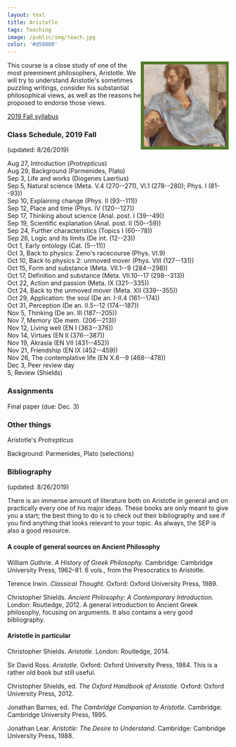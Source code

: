 ```yaml
---
layout: text
title: Aristotle
tags: Teaching
image: /public/img/teach.jpg
color: '#d58000'
---
```


<img class="img-single" align="right" src="/public/img/arist.jpg" width="200">

This course is a close study of one of the most preeminent philosophers, Aristotle. We will try to understand Aristotle's sometimes puzzling writings, consider his substantial philosophical views, as well as the reasons he proposed to endorse those views.


<a href="http://zitavtoth.com/2_teaching/Arist/Arist2019F.pdf">2019 Fall syllabus</a>


### Class Schedule, 2019 Fall

(updated: 8/26/2019)

Aug 27, Introduction (*Protrepticus*)
<br> Aug 29, Background (Parmenides, Plato)
<br> Sep 3, Life and works (Diogenes Laertius)
<br> Sep 5, Natural science (Meta. V.4 (270--271), VI.1 (278--280); Phys. I (81--93))
<br> Sep 10, Explaining change (Phys. II (93--111))
<br> Sep 12, Place and time (Phys. IV (120--127))
<br> Sep 17, Thinking about science (Anal. post. I (39--49))
<br> Sep 19, Scientific explanation (Anal. post. II (50--59))
<br> Sep 24, Further characteristics  (Topics I (60--78))
<br> Sep 26, Logic and its limits (De int. (12--23))
<br> Oct 1, Early ontology (Cat. (5--11))
<br> Oct 3, Back to physics: Zeno's racecourse (Phys. VI.9)
<br> Oct 10, Back to physics 2: unmoved mover (Phys. VIII (127--131))
<br> Oct 15, Form and substance (Meta. VII.1--9 (284--298))
<br> Oct 17, Definition and substance (Meta. VII.10--17 (298--313))
<br> Oct 22, Action and passion (Meta. IX (321--335))
<br> Oct 24, Back to the unmoved mover (Meta. XII (339--355))
<br> Oct 29, Application: the soul (De an. I-II.4 (161--174))
<br> Oct 31, Perception (De an. II.5--12 (174--187))
<br> Nov 5, Thinking (De an. III (187--205))
<br> Nov 7, Memory (De mem. (206--213))
<br> Nov 12, Living well (EN I (363--376))
<br> Nov 14, Virtues (EN II (376--387))
<br> Nov 19, Akrasia (EN VII (431--452))
<br> Nov 21, Friendship (EN IX (452--459))
<br> Nov 26, The contemplative life (EN X.6--9 (468--478))
<br> Dec 3, Peer review day
<br> 5, Review (Shields)


### Assignments

Final paper (due: Dec. 3)


### Other things

Aristotle's *Protrepticus*

Background: Parmenides, Plato (selections)




### Bibliography

(updated: 8/26/2019)

There is an immense amount of literature both on Aristotle in general and on practically every one of his major ideas. These books are only meant to give you a start; the best thing to do is to check out their bibliography and see if you find anything that looks relevant to your topic. As always, the SEP is also a good resource.



#### A couple of general sources on Ancient Philosophy

William Guthrie. _A History of Greek Philosophy._ Cambridge: Cambridge University Press, 1962–81. 6 vols., from the Presocratics to Aristotle.

Terence Irwin. _Classical Thought._ Oxford: Oxford University Press, 1989.

Christopher Shields. *Ancient Philosophy: A Contemporary Introduction.* London: Routledge, 2012. A general introduction to Ancient Greek philosophy, focusing on arguments. It also contains a very good bibliography.


#### Aristotle in particular

Christopher Shields. _Aristotle_.  London: Routledge, 2014.

Sir David Ross. _Aristotle_. Oxford: Oxford University Press, 1984. This is a rather old book but still useful.

Christopher Shields, ed. _The Oxford Handbook of Aristotle_. Oxford: Oxford University Press, 2012.

Jonathan Barnes, ed. _The Cambridge Companion to Aristotle_. Cambridge: Cambridge University Press, 1995.

Jonathan Lear. _Aristotle: The Desire to Understand_. Cambridge: Cambridge University Press, 1988.
